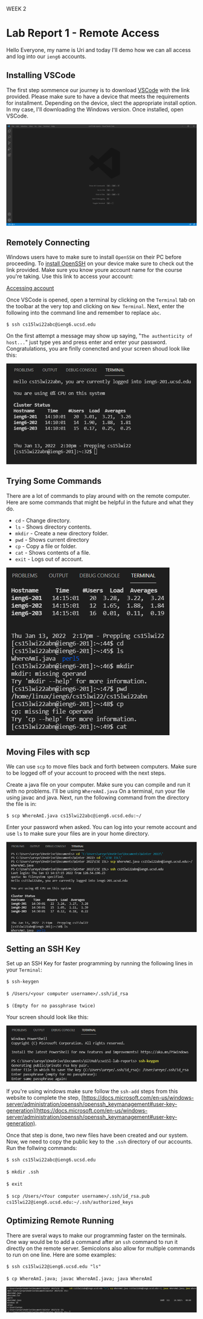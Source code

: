 WEEK 2
# Lab Report 1 - Remote Access

Hello Everyone, my name is Uri and today I'll demo how we can all access and log into our `ieng6` accounts.

## Installing VSCode

The first step sommence our journey is to download [VSCode](https://code.visualstudio.com/) with the link provided. Please make sure to have a device that meets the requirements for installment. Depending on the device, slect the appropriate install option. In my case, I'll downloading the Windows version. Once installed, open VSCode. 

![Image](VSCodeOpen.png)

## Remotely Connecting

Windows users have to make  sure to install `OpenSSH` on their PC before proceeding. To [install OpenSSH](https://docs.microsoft.com/en-us/windows-server/administration/openssh/openssh_install_firstuse) on your device make sure to check out the link provided. Make sure you know youre account name for the course you're taking. Use this link to access your account:

[Accessing account](https://sdacs.ucsd.edu/~icc/index.php)

Once VSCode is opened, open a terminal by clicking on the `Terminal` tab on the toolbar at the very top and clicking on `New Terminal`. Next, enter the following into the command line and remember to replace `abc`.

```
$ ssh cs15lwi22abc@ieng6.ucsd.edu
```

On the first attempt a message may show up saying, "`The authenticity of host...`" just type yes and press enter and enter your password. Congratulations, you are finlly conencted and your screen shoud look like this:

![Image](SSHLogin.png)

## Trying Some Commands

There are a lot of commands to play around with on the remote computer. Here are some commands that might be helpful in the future and what they do. 

* `cd` - Change directory.
* `ls` - Shows directory contents.
* `mkdir` - Create a new directory folder.
* `pwd` - Shows current directory
* `cp` - Copy a file or folder.
* `cat` - Shows contents of a file.
* `exit` - Logs out of account.

![Image](BasicCommands.png)

## Moving Files with scp

We can use `scp` to move files back and forth between computers. Make sure to be logged off of your account to proceed with the next steps. 

Create a java file on your computer. Make sure you can compile and run it with no problems. I'll be using `WhereAmI.java` On a terminal, run your file using javac and java. Next, run the following command from the directory the file is in:

```
$ scp WhereAmI.java cs15lwi22abc@ieng6.ucsd.edu:~/
```
Enter your password when asked. You can log into your remote account and use `ls` to make sure your files are in your home directory. 

![Image](SCPWhereAmI.png)

## Setting an SSH Key

Set up an SSH Key for faster programming by running the following lines in your `Terminal`:

```
$ ssh-keygen

$ /Users/<your computer username>/.ssh/id_rsa

$ (Empty for no passphrase twice)
```

Your screen should look like this:

![Image](SSHKey.png)

If you're using windows make sure follow the `ssh-add` steps from this website to complete the step, [https://docs.microsoft.com/en-us/windows-server/administration/openssh/openssh_keymanagement#user-key-generation](https://docs.microsoft.com/en-us/windows-server/administration/openssh/openssh_keymanagement#user-key-generation).

Once that step is done, two new files have been created and our system. Now, we need to copy the public key to the `.ssh` directory of our accounts. Run the follwing commands:

```
$ ssh cs15lwi22abc@ieng6.ucsd.edu

$ mkdir .ssh

$ exit

$ scp /Users/<Your computer username>/.ssh/id_rsa.pub cs15lwi22@ieng6.ucsd.edu:~/.ssh/authorized_keys
```

## Optimizing Remote Running

There are sveral ways to make our programming faster on the terminals. One way would be to add a command after an `ssh` command to run it directly on the remote server. Semicolons also allow for multiple commands to run on one line. Here are some examples:

```
$ ssh cs15lwi22@ieng6.ucsd.edu "ls"

$ cp WhereAmI.java; javac WhereAmI.java; java WhereAmI
```

![Image](Optimized.png)